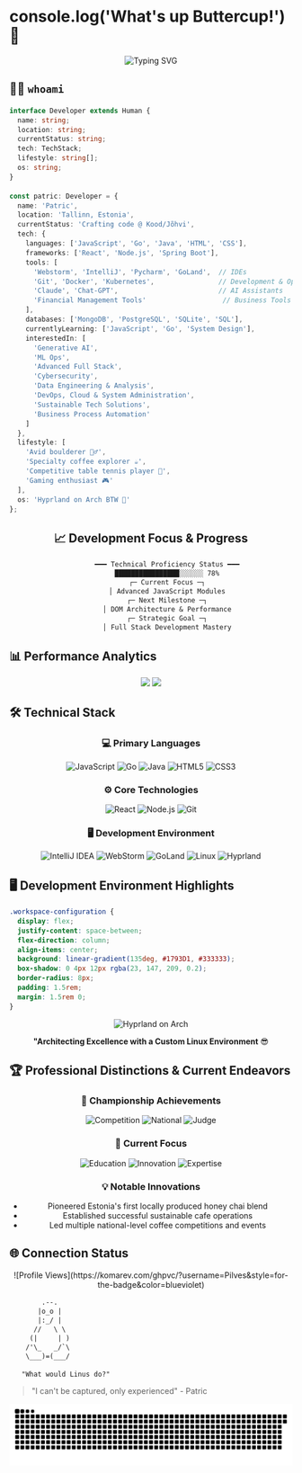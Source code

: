 # console.log('What's up Buttercup!') 👾

<div align="center">
  <img src="https://readme-typing-svg.demolab.com?font=Fira+Code&size=23&duration=4200&pause=420&color=0FFFE3&center=true&vCenter=true&width=960&lines=Searching+for+Life's+Purpose...;Full+Stack+Developer+in+Progress;Crafting+Digital+Dreams+in+Estonia;Code+is+like+a+joke%3A+if+you+have+to+explain+it%2C+it's+bad;Reading+code+is+an+art%2C+writing+it+is+just+the+start;Make+it+work%2C+then+make+it+reusable" alt="Typing SVG" />
</div>

## 👨‍💻 `whoami`

```typescript
interface Developer extends Human {
  name: string;
  location: string;
  currentStatus: string;
  tech: TechStack;
  lifestyle: string[];
  os: string;
}

const patric: Developer = {
  name: 'Patric',
  location: 'Tallinn, Estonia',
  currentStatus: 'Crafting code @ Kood/Jõhvi',
  tech: {
    languages: ['JavaScript', 'Go', 'Java', 'HTML', 'CSS'],
    frameworks: ['React', 'Node.js', 'Spring Boot'],
    tools: [
      'Webstorm', 'IntelliJ', 'Pycharm', 'GoLand',  // IDEs
      'Git', 'Docker', 'Kubernetes',                // Development & Operations
      'Claude', 'Chat-GPT',                         // AI Assistants
      'Financial Management Tools'                   // Business Tools
    ],
    databases: ['MongoDB', 'PostgreSQL', 'SQLite', 'SQL'],
    currentlyLearning: ['JavaScript', 'Go', 'System Design'],
    interestedIn: [
      'Generative AI', 
      'ML Ops', 
      'Advanced Full Stack', 
      'Cybersecurity',
      'Data Engineering & Analysis',
      'DevOps, Cloud & System Administration',
      'Sustainable Tech Solutions',
      'Business Process Automation'
    ]
  },
  lifestyle: [
    'Avid boulderer 🧗‍♂️',
    'Specialty coffee explorer ☕',
    'Competitive table tennis player 🏓',
    'Gaming enthusiast 🎮'
  ],
  os: 'Hyprland on Arch BTW 🐧'
};
```

<div align="center">

## 📈 Development Focus & Progress
```ascii
        ━━━ Technical Proficiency Status ━━━
        ████████████████░░░░░░ 78%
        ┌─ Current Focus ─┐
        │ Advanced JavaScript Modules
        ┌─ Next Milestone ─┐
        │ DOM Architecture & Performance
        ┌─ Strategic Goal ─┐
        │ Full Stack Development Mastery
```

</div>

## 📊 Performance Analytics

<div align="center">
  <img height="180em" src="https://github-readme-stats.vercel.app/api?username=Pilves&show_icons=true&theme=radical&include_all_commits=true&count_private=true"/>
  <img height="180em" src="https://github-readme-stats.vercel.app/api/top-langs/?username=Pilves&layout=compact&langs_count=8&theme=radical"/>
</div>

## 🛠️ Technical Stack
<div align="center">

### 💻 Primary Languages
![JavaScript](https://img.shields.io/badge/JavaScript-Expert-black?style=for-the-badge&logo=javascript)
![Go](https://img.shields.io/badge/Go-Proficient-black?style=for-the-badge&logo=go)
![Java](https://img.shields.io/badge/Java-Advanced-black?style=for-the-badge&logo=java)
![HTML5](https://img.shields.io/badge/HTML5-Skilled-black?style=for-the-badge&logo=html5)
![CSS3](https://img.shields.io/badge/CSS3-Skilled-black?style=for-the-badge&logo=css3)

### ⚙️ Core Technologies
![React](https://img.shields.io/badge/React-Advanced-black?style=for-the-badge&logo=react)
![Node.js](https://img.shields.io/badge/Node.js-Proficient-black?style=for-the-badge&logo=node.js)
![Git](https://img.shields.io/badge/Git-Advanced-black?style=for-the-badge&logo=git)

### 🖥️ Development Environment
![IntelliJ IDEA](https://img.shields.io/badge/IntelliJ_IDEA-Primary-black?style=for-the-badge&logo=intellij-idea)
![WebStorm](https://img.shields.io/badge/WebStorm-Primary-black?style=for-the-badge&logo=webstorm)
![GoLand](https://img.shields.io/badge/GoLand-Primary-black?style=for-the-badge&logo=goland)
![Linux](https://img.shields.io/badge/Linux-Advanced-black?style=for-the-badge&logo=linux)
![Hyprland](https://img.shields.io/badge/Hyprland-Customized-black?style=for-the-badge&logo=arch-linux)
</div>

## 🖥️ Development Environment Highlights
```css
.workspace-configuration {
  display: flex;
  justify-content: space-between;
  flex-direction: column;
  align-items: center;
  background: linear-gradient(135deg, #1793D1, #333333);
  box-shadow: 0 4px 12px rgba(23, 147, 209, 0.2);
  border-radius: 8px;
  padding: 1.5rem;
  margin: 1.5rem 0;
}
```

<div align="center">
  <img src="https://img.shields.io/badge/OS-Hyprland%20on%20Arch%20Linux-blueviolet?style=for-the-badge&logo=arch-linux&logoColor=white" alt="Hyprland on Arch"/>
  
  **"Architecting Excellence with a Custom Linux Environment** 😎
</div>

## 🏆 Professional Distinctions & Current Endeavors

<div align="center">

### 🌟 Championship Achievements
![Competition](https://img.shields.io/badge/Stockholm_Specialty_Coffee_Festival-1st_Place-gold?style=for-the-badge)
![National](https://img.shields.io/badge/Estonian_Latte_Art-Multiple_Champion-gold?style=for-the-badge)
![Judge](https://img.shields.io/badge/Competition_Judge-National_Level-blue?style=for-the-badge)

### 🎯 Current Focus
![Education](https://img.shields.io/badge/Full_Stack_Development-Kood/Jõhvi-1793D1?style=for-the-badge)
![Innovation](https://img.shields.io/badge/Chaidla-Pioneering_Sustainable_Products-2ea44f?style=for-the-badge)
![Expertise](https://img.shields.io/badge/Specialty_Coffee-Industry_Leader-brown?style=for-the-badge)

### 💡 Notable Innovations
- Pioneered Estonia's first locally produced honey chai blend
- Established successful sustainable cafe operations
- Led multiple national-level coffee competitions and events
</div>

## 🌐 Connection Status
<div align="center">
![Profile Views](https://komarev.com/ghpvc/?username=Pilves&style=for-the-badge&color=blueviolet)
</div>

```ascii
        .--.          
       |o_o |         
       |:_/ |         
      //   \ \        
     (|     | )       
    /'\_   _/`\      
    \___)=(___/      

   "What would Linus do?"
```


</div>

> "I can't be captured, only experienced" - Patric


<picture>
  <source media="(prefers-color-scheme: dark)" srcset="https://raw.githubusercontent.com/Pilves/Pilves/output/github-contribution-grid-snake-dark.svg">
  <source media="(prefers-color-scheme: light)" srcset="https://raw.githubusercontent.com/Pilves/Pilves/output/github-contribution-grid-snake.svg">
  <img alt="github contribution grid snake animation" src="https://raw.githubusercontent.com/Pilves/Pilves/output/github-contribution-grid-snake.svg">
</picture>


<!-- Why are you looking at the source code?!?!?!?!?? 🎮 -->

